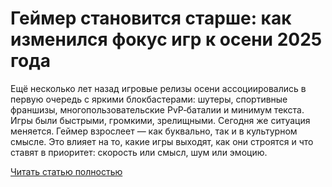# Геймер становится старше: как изменился фокус игр к осени 2025 года



Ещё несколько лет назад игровые релизы осени ассоциировались в первую очередь с яркими блокбастерами: шутеры, спортивные франшизы, многопользовательские PvP‑баталии и минимум текста. Игры были быстрыми, громкими, зрелищными. Сегодня же ситуация меняется. Геймер взрослеет — как буквально, так и в культурном смысле. Это влияет на то, какие игры выходят, как они строятся и что ставят в приоритет: скорость или смысл, шум или эмоцию.

[Читать статью полностью](https://xyberbara.com/gaming/gamer-evolution-2025/)

